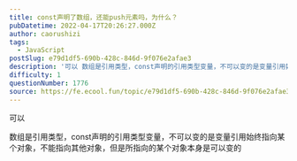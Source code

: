 ```yaml
---
title: ​const声明了数组，还能push元素吗，为什么？
pubDatetime: 2022-04-17T20:26:27.000Z
author: caorushizi
tags:
  - JavaScript
postSlug: e79d1df5-690b-428c-846d-9f076e2afae3
description: '可以 数组是引用类型，const声明的引用类型变量，不可以变的是变量引用始终指向某个对象，不能指向其他对象，但是所指向的某个对象本身是可以变的 '
difficulty: 1
questionNumber: 1776
source: https://fe.ecool.fun/topic/e79d1df5-690b-428c-846d-9f076e2afae3
---
```


可以

数组是引用类型，const声明的引用类型变量，不可以变的是变量引用始终指向某个对象，不能指向其他对象，但是所指向的某个对象本身是可以变的
